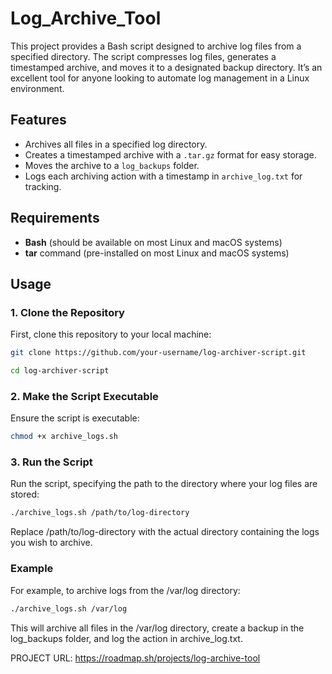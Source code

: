 # Log_Archive_Tool

This project provides a Bash script designed to archive log files from a specified directory. The script compresses log files, generates a timestamped archive, and moves it to a designated backup directory. It’s an excellent tool for anyone looking to automate log management in a Linux environment.

## Features
- Archives all files in a specified log directory.
- Creates a timestamped archive with a `.tar.gz` format for easy storage.
- Moves the archive to a `log_backups` folder.
- Logs each archiving action with a timestamp in `archive_log.txt` for tracking.

## Requirements
- **Bash** (should be available on most Linux and macOS systems)
- **tar** command (pre-installed on most Linux and macOS systems)

## Usage

### 1. Clone the Repository
First, clone this repository to your local machine:
```bash
git clone https://github.com/your-username/log-archiver-script.git

cd log-archiver-script
```

### 2. Make the Script Executable

Ensure the script is executable:
```bash
chmod +x archive_logs.sh
```

### 3. Run the Script

Run the script, specifying the path to the directory where your log files are stored:
```bash
./archive_logs.sh /path/to/log-directory
```
Replace /path/to/log-directory with the actual directory containing the logs you wish to archive.

### Example

For example, to archive logs from the /var/log directory:
```bash
./archive_logs.sh /var/log
```
This will archive all files in the /var/log directory, create a backup in the log_backups folder, and log the action in archive_log.txt.

PROJECT URL: https://roadmap.sh/projects/log-archive-tool
